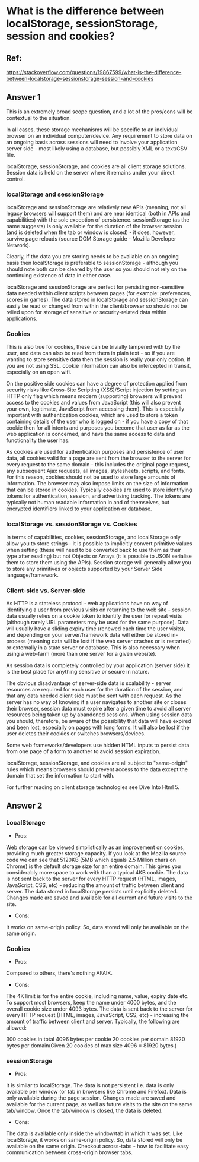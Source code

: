 
# What is the difference between localStorage, sessionStorage, session and cookies?

## Ref:

https://stackoverflow.com/questions/19867599/what-is-the-difference-between-localstorage-sessionstorage-session-and-cookies

## Answer 1

This is an extremely broad scope question, and a lot of the pros/cons will be contextual to the situation.

In all cases, these storage mechanisms will be specific to an individual browser on an individual computer/device. Any requirement to store data on an ongoing basis across sessions will need to involve your application server side - most likely using a database, but possibly XML or a text/CSV file.

localStorage, sessionStorage, and cookies are all client storage solutions. Session data is held on the server where it remains under your direct control.

### localStorage and sessionStorage
localStorage and sessionStorage are relatively new APIs (meaning, not all legacy browsers will support them) and are near identical (both in APIs and capabilities) with the sole exception of persistence. sessionStorage (as the name suggests) is only available for the duration of the browser session (and is deleted when the tab or window is closed) - it does, however, survive page reloads (source DOM Storage guide - Mozilla Developer Network).

Clearly, if the data you are storing needs to be available on an ongoing basis then localStorage is preferable to sessionStorage - although you should note both can be cleared by the user so you should not rely on the continuing existence of data in either case.

localStorage and sessionStorage are perfect for persisting non-sensitive data needed within client scripts between pages (for example: preferences, scores in games). The data stored in localStorage and sessionStorage can easily be read or changed from within the client/browser so should not be relied upon for storage of sensitive or security-related data within applications.

### Cookies
This is also true for cookies, these can be trivially tampered with by the user, and data can also be read from them in plain text - so if you are wanting to store sensitive data then the session is really your only option. If you are not using SSL, cookie information can also be intercepted in transit, especially on an open wifi.

On the positive side cookies can have a degree of protection applied from security risks like Cross-Site Scripting (XSS)/Script injection by setting an HTTP only flag which means modern (supporting) browsers will prevent access to the cookies and values from JavaScript (this will also prevent your own, legitimate, JavaScript from accessing them). This is especially important with authentication cookies, which are used to store a token containing details of the user who is logged on - if you have a copy of that cookie then for all intents and purposes you become that user as far as the web application is concerned, and have the same access to data and functionality the user has.

As cookies are used for authentication purposes and persistence of user data, all cookies valid for a page are sent from the browser to the server for every request to the same domain - this includes the original page request, any subsequent Ajax requests, all images, stylesheets, scripts, and fonts. For this reason, cookies should not be used to store large amounts of information. The browser may also impose limits on the size of information that can be stored in cookies. Typically cookies are used to store identifying tokens for authentication, session, and advertising tracking. The tokens are typically not human readable information in and of themselves, but encrypted identifiers linked to your application or database.

### localStorage vs. sessionStorage vs. Cookies
In terms of capabilities, cookies, sessionStorage, and localStorage only allow you to store strings - it is possible to implicitly convert primitive values when setting (these will need to be converted back to use them as their type after reading) but not Objects or Arrays (it is possible to JSON serialise them to store them using the APIs). Session storage will generally allow you to store any primitives or objects supported by your Server Side language/framework.

### Client-side vs. Server-side
As HTTP is a stateless protocol - web applications have no way of identifying a user from previous visits on returning to the web site - session data usually relies on a cookie token to identify the user for repeat visits (although rarely URL parameters may be used for the same purpose). Data will usually have a sliding expiry time (renewed each time the user visits), and depending on your server/framework data will either be stored in-process (meaning data will be lost if the web server crashes or is restarted) or externally in a state server or database. This is also necessary when using a web-farm (more than one server for a given website).

As session data is completely controlled by your application (server side) it is the best place for anything sensitive or secure in nature.

The obvious disadvantage of server-side data is scalability - server resources are required for each user for the duration of the session, and that any data needed client side must be sent with each request. As the server has no way of knowing if a user navigates to another site or closes their browser, session data must expire after a given time to avoid all server resources being taken up by abandoned sessions. When using session data you should, therefore, be aware of the possibility that data will have expired and been lost, especially on pages with long forms. It will also be lost if the user deletes their cookies or switches browsers/devices.

Some web frameworks/developers use hidden HTML inputs to persist data from one page of a form to another to avoid session expiration.

localStorage, sessionStorage, and cookies are all subject to "same-origin" rules which means browsers should prevent access to the data except the domain that set the information to start with.

For further reading on client storage technologies see Dive Into Html 5.

## Answer 2

### LocalStorage

- Pros:

Web storage can be viewed simplistically as an improvement on cookies, providing much greater storage capacity. If you look at the Mozilla source code we can see that 5120KB (5MB which equals 2.5 Million chars on Chrome) is the default storage size for an entire domain. This gives you considerably more space to work with than a typical 4KB cookie.
The data is not sent back to the server for every HTTP request (HTML, images, JavaScript, CSS, etc) - reducing the amount of traffic between client and server.
The data stored in localStorage persists until explicitly deleted. Changes made are saved and available for all current and future visits to the site.
- Cons:

It works on same-origin policy. So, data stored will only be available on the same origin.

### Cookies

- Pros:

Compared to others, there's nothing AFAIK.

- Cons:

The 4K limit is for the entire cookie, including name, value, expiry date etc. To support most browsers, keep the name under 4000 bytes, and the overall cookie size under 4093 bytes.
The data is sent back to the server for every HTTP request (HTML, images, JavaScript, CSS, etc) - increasing the amount of traffic between client and server.
Typically, the following are allowed:

300 cookies in total
4096 bytes per cookie
20 cookies per domain
81920 bytes per domain(Given 20 cookies of max size 4096 = 81920 bytes.)

### sessionStorage

- Pros:

It is similar to localStorage.
The data is not persistent i.e. data is only available per window (or tab in browsers like Chrome and Firefox). Data is only available during the page session. Changes made are saved and available for the current page, as well as future visits to the site on the same tab/window. Once the tab/window is closed, the data is deleted.
- Cons:

The data is available only inside the window/tab in which it was set.
Like localStorage, it works on same-origin policy. So, data stored will only be available on the same origin.
Checkout across-tabs - how to facilitate easy communication between cross-origin browser tabs.



